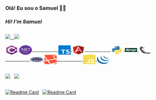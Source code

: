 <!--
**samuel-oldra/samuel-oldra** is a ✨ _special_ ✨ repository because its `README.md` (this file) appears on your GitHub profile.

Here are some ideas to get you started:

- 🔭 I’m currently working on ...
- 🌱 I’m currently learning ...
- 👯 I’m looking to collaborate on ...
- 🤔 I’m looking for help with ...
- 💬 Ask me about ...
- 📫 How to reach me: ...
- 😄 Pronouns: ...
- ⚡ Fun fact: ...
-->
### Olá! Eu sou o Samuel 🖖🏼
### *Hi! I'm Samuel*

##
<div>
    <a href="https://github.com/samuel-oldra">
    <img height="180em" src="https://github-readme-stats.vercel.app/api/top-langs/?username=samuel-oldra&theme=gruvbox_light&layout=compact&langs_count=8&exclude_repo=Pousada-Katedral&hide=html,css,blade,tex&locale=pt-BR"/>
    &nbsp;
    <img height="180em" src="https://github-readme-stats.vercel.app/api?username=samuel-oldra&theme=gruvbox_light&show_icons=true&include_all_commits=true&count_private=true&locale=pt-BR&custom_title=Estatísticas"/>
</div>
<br/>
<div style="display: inline_block">
    <img align="center" height="30" width="40" src="https://raw.githubusercontent.com/devicons/devicon/master/icons/csharp/csharp-original.svg">
    <img align="center" height="30" width="40" src="https://raw.githubusercontent.com/devicons/devicon/master/icons/dotnetcore/dotnetcore-original.svg">
    &nbsp;&nbsp;&nbsp;&nbsp;&nbsp;&nbsp;&nbsp;&nbsp;&nbsp;&nbsp;&nbsp;&nbsp;&nbsp;&nbsp;&nbsp;&nbsp;&nbsp;&nbsp;&nbsp;
    <img align="center" height="30" width="40" src="https://raw.githubusercontent.com/devicons/devicon/master/icons/typescript/typescript-original.svg">
    <img align="center" height="30" width="40" src="https://raw.githubusercontent.com/devicons/devicon/master/icons/angularjs/angularjs-original.svg">
    &nbsp;&nbsp;&nbsp;&nbsp;&nbsp;&nbsp;&nbsp;&nbsp;&nbsp;&nbsp;&nbsp;&nbsp;&nbsp;&nbsp;&nbsp;&nbsp;&nbsp;&nbsp;&nbsp;
    <img align="center" height="30" width="40" src="https://raw.githubusercontent.com/devicons/devicon/master/icons/python/python-original.svg">
    <img align="center" height="30" width="40" src="https://raw.githubusercontent.com/devicons/devicon/master/icons/django/django-original.svg">
    <img align="center" height="30" width="40" src="https://raw.githubusercontent.com/devicons/devicon/master/icons/flask/flask-original.svg">
    &nbsp;&nbsp;&nbsp;&nbsp;&nbsp;&nbsp;&nbsp;&nbsp;&nbsp;&nbsp;&nbsp;&nbsp;&nbsp;&nbsp;&nbsp;&nbsp;&nbsp;&nbsp;&nbsp;
    <img align="center" height="30" width="40" src="https://raw.githubusercontent.com/devicons/devicon/master/icons/php/php-original.svg">
    <img align="center" height="30" width="40" src="https://raw.githubusercontent.com/devicons/devicon/master/icons/laravel/laravel-plain.svg">
    &nbsp;&nbsp;&nbsp;&nbsp;&nbsp;&nbsp;&nbsp;&nbsp;&nbsp;&nbsp;&nbsp;&nbsp;&nbsp;&nbsp;&nbsp;&nbsp;&nbsp;&nbsp;&nbsp;
    <img align="center" height="30" width="40" src="https://raw.githubusercontent.com/devicons/devicon/master/icons/javascript/javascript-plain.svg">
    <img align="center" height="30" width="40" src="https://raw.githubusercontent.com/devicons/devicon/master/icons/jquery/jquery-plain.svg">
</div>

##
<div>
    <a href="https://linkedin.com/in/samuel-oldra/" target="_blank"><img src="https://img.shields.io/badge/-LinkedIn-%230077B5?style=for-the-badge&logo=linkedin&logoColor=white" target="_blank"></a>
    &nbsp;
    <a href = "mailto:samuel.oldra@gmail.com"><img src="https://img.shields.io/badge/-Gmail-%23333?style=for-the-badge&logo=gmail&logoColor=white" target="_blank"></a>
</div>
<br/>

[![Readme Card](https://github-readme-stats.vercel.app/api/pin/?username=samuel-oldra&repo=Design-Patterns&theme=gruvbox_light)](https://github.com/samuel-oldra/Design-Patterns)
&nbsp;
[![Readme Card](https://github-readme-stats.vercel.app/api/pin/?username=samuel-oldra&repo=dev-jobs&theme=gruvbox_light)](https://github.com/samuel-oldra/dev-jobs)
